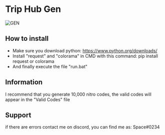 # Trip Hub Gen

![GEN](https://i.imgur.com/1MMgy1E.png)

## How to install
- Make sure you download python: https://www.python.org/downloads/
- Install "request" and "colorama" in CMD with this command: pip install request or colorama
- And finally execute the file "run.bat"

## Information
I recommend that you generate 10,000 nitro codes, the valid codes will appear in the "Valid Codes" file

## Support 
if there are errors contact me on discord, you can find me as: Space#0234
